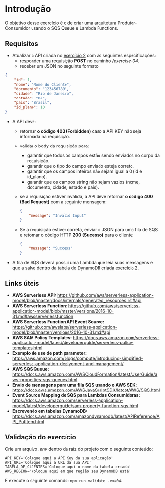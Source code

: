 # Introdução
O objetivo desse exercício é o de criar uma arquitetura Produtor-Consumidor usando o SQS Queue e Lambda Functions.

## Requisitos

- Atualizar a API criada no [exercício 2](../02/README.md) com as seguintes especificações:
  - responder uma requisição **POST** no caminho */exercise-04*.
  - receber um JSON no seguinte formato:

```json
{
    "id": 1,
    "nome": "Nome do Cliente",
    "documento": "123456789",
    "cidade": "Rio de Janeiro",
    "estado": "RJ",
    "pais": "Brasil",
    "id_plano": 10
}
```
  - A API deve:
    - retornar **o código 403 (Forbidden)** caso a API KEY não seja informada na requisição.
    - validar o body da requisição para:
      - garantir que todos os campos estão sendo enviados no corpo da requisição.
      - garantir que o tipo do campo enviado esteja correto.
      - garantir que os campos inteiros não sejam igual a 0 (id e id_plano).
      - garantir que os campos string não sejam vazios (nome, documento, cidade, estado e pais).
    - se a requisição estiver inválida, a API deve retornar **o código 400 (Bad Request)** com a seguinte mensagem:


        ```json
        {
            "message": "Invalid Input"
        }
        ```

    - Se a requisição estiver correta, enviar o JSON para uma fila de SQS e retornar o código HTTP **200 (Sucesso)** para o cliente:

        ```json
        {
            "message": "Success"
        }
        ```

  - A fila de SQS deverá possui uma Lambda que leia suas mensagens e que a salve dentro da tabela de DynamoDB criada [exercício 2](../02/README.md).

## Links úteis
* **AWS Serverless API:** https://github.com/aws/serverless-application-model/blob/master/docs/internals/generated_resources.rst#api
* **AWS Serverless Function:** https://github.com/aws/serverless-application-model/blob/master/versions/2016-10-31.md#awsserverlessfunction
* **AWS Serverless Function API Event Source:** https://github.com/awslabs/serverless-application-model/blob/master/versions/2016-10-31.md#api
* **AWS SAM Policy Templates:** https://docs.aws.amazon.com/serverless-application-model/latest/developerguide/serverless-policy-templates.html
* **Exemplo de use de path parameter:** https://aws.amazon.com/blogs/compute/introducing-simplified-serverless-application-deplyoment-and-management/
* **AWS SQS Queue:** https://docs.aws.amazon.com/AWSCloudFormation/latest/UserGuide/aws-properties-sqs-queues.html
* **Envio de mensagens para uma fila SQS usando o AWS SDK**: https://docs.aws.amazon.com/AWSJavaScriptSDK/latest/AWS/SQS.html
* **Event Source Mapping de SQS para Lambdas Consumidoras:** https://docs.aws.amazon.com/serverless-application-model/latest/developerguide/sam-property-function-sqs.html
* **Escrevendo em tabelas DynamoDB:** https://docs.aws.amazon.com/amazondynamodb/latest/APIReference/API_PutItem.html

## Validação do exercício

Crie um arquivo *.env* dentro da raíz do projeto com o seguinte conteúdo:

```
API_KEY='Coloque aqui a API Key da sua aplicação'
API_URL='Coloque aqui a URL da sua API'
TABELA_DE_CLIENTES='Coloque aqui o nome da tabela criada'
AWS_REGION='coloque aqui em que região seu DynamoDB está'
```

E execute o seguinte comando: `npm run validate -ex=04`.